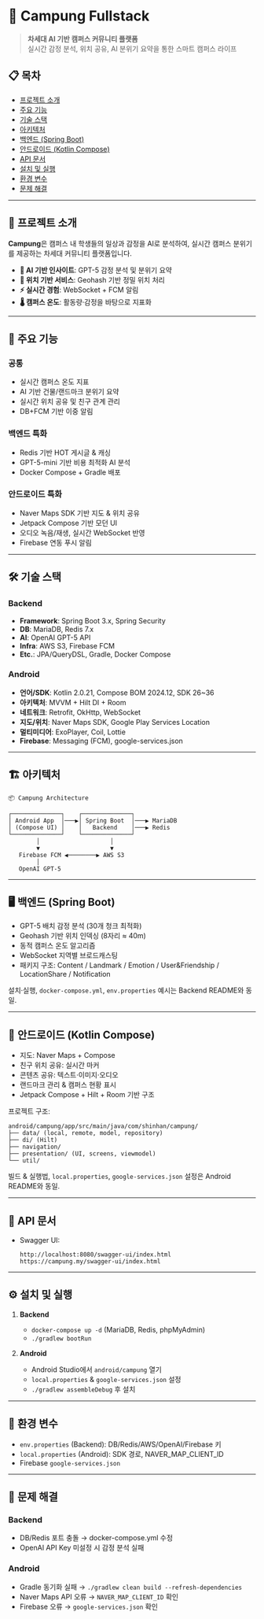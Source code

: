 # 🏫 Campung Fullstack

> **차세대 AI 기반 캠퍼스 커뮤니티 플랫폼**  
> 실시간 감정 분석, 위치 공유, AI 분위기 요약을 통한 스마트 캠퍼스 라이프

## 📋 목차
- [프로젝트 소개](#-프로젝트-소개)  
- [주요 기능](#-주요-기능)  
- [기술 스택](#-기술-스택)  
- [아키텍처](#-아키텍처)  
- [백엔드 (Spring Boot)](#-백엔드-spring-boot)  
- [안드로이드 (Kotlin Compose)](#-안드로이드-kotlin-compose)  
- [API 문서](#-api-문서)  
- [설치 및 실행](#-설치-및-실행)  
- [환경 변수](#-환경-변수)  
- [문제 해결](#-문제-해결)

---

## 🎯 프로젝트 소개
**Campung**은 캠퍼스 내 학생들의 일상과 감정을 AI로 분석하여, 실시간 캠퍼스 분위기를 제공하는 차세대 커뮤니티 플랫폼입니다.  

- **🤖 AI 기반 인사이트**: GPT-5 감정 분석 및 분위기 요약  
- **📍 위치 기반 서비스**: Geohash 기반 정밀 위치 처리  
- **⚡ 실시간 경험**: WebSocket + FCM 알림  
- **🌡️ 캠퍼스 온도**: 활동량·감정을 바탕으로 지표화  

---

## 🚀 주요 기능
### 공통
- 실시간 캠퍼스 온도 지표
- AI 기반 건물/랜드마크 분위기 요약
- 실시간 위치 공유 및 친구 관계 관리
- DB+FCM 기반 이중 알림

### 백엔드 특화
- Redis 기반 HOT 게시글 & 캐싱
- GPT-5-mini 기반 비용 최적화 AI 분석
- Docker Compose + Gradle 배포

### 안드로이드 특화
- Naver Maps SDK 기반 지도 & 위치 공유
- Jetpack Compose 기반 모던 UI
- 오디오 녹음/재생, 실시간 WebSocket 반영
- Firebase 연동 푸시 알림

---

## 🛠 기술 스택
### Backend
- **Framework**: Spring Boot 3.x, Spring Security  
- **DB**: MariaDB, Redis 7.x  
- **AI**: OpenAI GPT-5 API  
- **Infra**: AWS S3, Firebase FCM  
- **Etc.**: JPA/QueryDSL, Gradle, Docker Compose  

### Android
- **언어/SDK**: Kotlin 2.0.21, Compose BOM 2024.12, SDK 26~36  
- **아키텍처**: MVVM + Hilt DI + Room  
- **네트워크**: Retrofit, OkHttp, WebSocket  
- **지도/위치**: Naver Maps SDK, Google Play Services Location  
- **멀티미디어**: ExoPlayer, Coil, Lottie  
- **Firebase**: Messaging (FCM), google-services.json  

---

## 🏗 아키텍처
```
📦 Campung Architecture

┌──────────────┐    ┌──────────────┐
│ Android App  │───▶│ Spring Boot  │───▶ MariaDB
│ (Compose UI) │    │   Backend    │───▶ Redis
└──────────────┘    └──────────────┘
        │                    │
        ▼                    ▼
   Firebase FCM ◀────────▶ AWS S3
        │
   OpenAI GPT-5
```

---

## 🖥 백엔드 (Spring Boot)
- GPT-5 배치 감정 분석 (30개 청크 최적화)  
- Geohash 기반 위치 인덱싱 (8자리 ≈ 40m)  
- 동적 캠퍼스 온도 알고리즘  
- WebSocket 지역별 브로드캐스팅  
- 패키지 구조: Content / Landmark / Emotion / User&Friendship / LocationShare / Notification  

설치·실행, `docker-compose.yml`, `env.properties` 예시는 Backend README와 동일.

---

## 📱 안드로이드 (Kotlin Compose)
- 지도: Naver Maps + Compose  
- 친구 위치 공유: 실시간 마커  
- 콘텐츠 공유: 텍스트·이미지·오디오  
- 랜드마크 관리 & 캠퍼스 현황 표시  
- Jetpack Compose + Hilt + Room 기반 구조  

프로젝트 구조:
```
android/campung/app/src/main/java/com/shinhan/campung/
├── data/ (local, remote, model, repository)
├── di/ (Hilt)
├── navigation/
├── presentation/ (UI, screens, viewmodel)
└── util/
```

빌드 & 실행법, `local.properties`, `google-services.json` 설정은 Android README와 동일.

---

## 📖 API 문서
- Swagger UI:  
  ```
  http://localhost:8080/swagger-ui/index.html
  https://campung.my/swagger-ui/index.html
  ```

---

## ⚙️ 설치 및 실행
1. **Backend**
   - `docker-compose up -d` (MariaDB, Redis, phpMyAdmin)  
   - `./gradlew bootRun`  

2. **Android**
   - Android Studio에서 `android/campung` 열기  
   - `local.properties` & `google-services.json` 설정  
   - `./gradlew assembleDebug` 후 설치  

---

## 🔐 환경 변수
- `env.properties` (Backend): DB/Redis/AWS/OpenAI/Firebase 키  
- `local.properties` (Android): SDK 경로, NAVER_MAP_CLIENT_ID  
- Firebase `google-services.json`  

---

## 🐛 문제 해결
### Backend
- DB/Redis 포트 충돌 → docker-compose.yml 수정  
- OpenAI API Key 미설정 시 감정 분석 실패  

### Android
- Gradle 동기화 실패 → `./gradlew clean build --refresh-dependencies`  
- Naver Maps API 오류 → `NAVER_MAP_CLIENT_ID` 확인  
- Firebase 오류 → `google-services.json` 확인  
